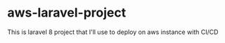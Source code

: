 # aws-laravel-project
This is laravel 8 project that I'll use to deploy on aws instance with CI/CD 
